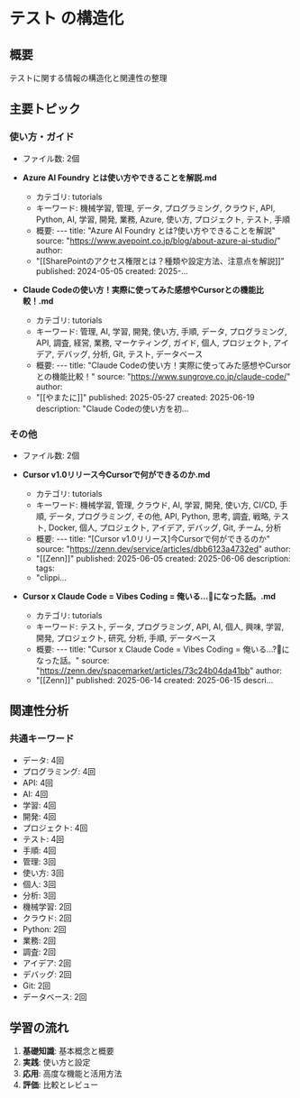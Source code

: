 # テスト の構造化

## 概要
テストに関する情報の構造化と関連性の整理

## 主要トピック

### 使い方・ガイド
- ファイル数: 2個

- **Azure AI Foundry とは使い方やできることを解説.md**
  - カテゴリ: tutorials
  - キーワード: 機械学習, 管理, データ, プログラミング, クラウド, API, Python, AI, 学習, 開発, 業務, Azure, 使い方, プロジェクト, テスト, 手順
  - 概要: ---
title: "Azure AI Foundry とは?使い方やできることを解説"
source: "https://www.avepoint.co.jp/blog/about-azure-ai-studio/"
author:
  - "[[SharePointのアクセス権限とは？種類や設定方法、注意点を解説]]"
published: 2024-05-05
created: 2025-...

- **Claude Codeの使い方！実際に使ってみた感想やCursorとの機能比較！.md**
  - カテゴリ: tutorials
  - キーワード: 管理, AI, 学習, 開発, 使い方, 手順, データ, プログラミング, API, 調査, 経営, 業務, マーケティング, ガイド, 個人, プロジェクト, アイデア, デバッグ, 分析, Git, テスト, データベース
  - 概要: ---
title: "Claude Codeの使い方！実際に使ってみた感想やCursorとの機能比較！"
source: "https://www.sungrove.co.jp/claude-code/"
author:
  - "[[やまたに]]"
published: 2025-05-27
created: 2025-06-19
description: "Claude Codeの使い方を初...

### その他
- ファイル数: 2個

- **Cursor v1.0リリース今Cursorで何ができるのか.md**
  - カテゴリ: tutorials
  - キーワード: 機械学習, 管理, クラウド, AI, 学習, 開発, 使い方, CI/CD, 手順, データ, プログラミング, その他, API, Python, 思考, 調査, 戦略, テスト, Docker, 個人, プロジェクト, アイデア, デバッグ, Git, チーム, 分析
  - 概要: ---
title: "[Cursor v1.0リリース]今Cursorで何ができるのか"
source: "https://zenn.dev/service/articles/dbb6123a4732ed"
author:
  - "[[Zenn]]"
published: 2025-06-05
created: 2025-06-06
description:
tags:
  - "clippi...

- **Cursor x Claude Code = Vibes Coding = 俺いる...🤔になった話。.md**
  - カテゴリ: tutorials
  - キーワード: テスト, データ, プログラミング, API, AI, 個人, 興味, 学習, 開発, プロジェクト, 研究, 分析, 手順, データベース
  - 概要: ---
title: "Cursor x Claude Code = Vibes Coding = 俺いる...?🤔になった話。"
source: "https://zenn.dev/spacemarket/articles/73c24b04da41bb"
author:
  - "[[Zenn]]"
published: 2025-06-14
created: 2025-06-15
descri...

## 関連性分析

### 共通キーワード
- データ: 4回
- プログラミング: 4回
- API: 4回
- AI: 4回
- 学習: 4回
- 開発: 4回
- プロジェクト: 4回
- テスト: 4回
- 手順: 4回
- 管理: 3回
- 使い方: 3回
- 個人: 3回
- 分析: 3回
- 機械学習: 2回
- クラウド: 2回
- Python: 2回
- 業務: 2回
- 調査: 2回
- アイデア: 2回
- デバッグ: 2回
- Git: 2回
- データベース: 2回

## 学習の流れ

1. **基礎知識**: 基本概念と概要
2. **実践**: 使い方と設定
3. **応用**: 高度な機能と活用方法
4. **評価**: 比較とレビュー

